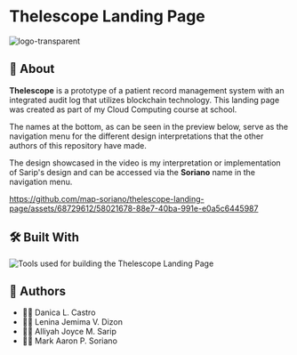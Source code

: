 # Thelescope Landing Page

![logo-transparent](https://github.com/map-soriano/thelescope-landing-page/assets/68729612/83d8a0d3-f902-46b2-8ad0-25091c69c2ce)

## 🔭 About

**Thelescope** is a prototype of a patient record management system with an integrated audit log that utilizes blockchain technology. This landing page was created as part of my Cloud Computing course at school.

The names at the bottom, as can be seen in the preview below, serve as the navigation menu for the different design interpretations that the other authors of this repository have made.

The design showcased in the video is my interpretation or implementation of Sarip's design and can be accessed via the **Soriano** name in the navigation menu.



https://github.com/map-soriano/thelescope-landing-page/assets/68729612/58021678-88e7-40ba-991e-e0a5c6445987



## 🛠️ Built With

<img src="https://skillicons.dev/icons?i=html,css,js" alt="Tools used for building the Thelescope Landing Page">


## 🧠 Authors

-   👩‍🎓 Danica L. Castro
-   👩‍🎓 Lenina Jemima V. Dizon
-   👩‍🎓 Alliyah Joyce M. Sarip
-   👨‍🎓 Mark Aaron P. Soriano